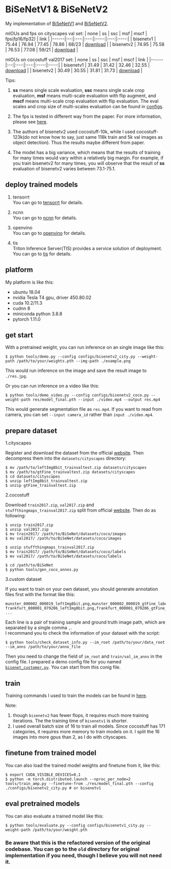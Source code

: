 # BiSeNetV1 & BiSeNetV2

My implementation of [BiSeNetV1](https://arxiv.org/abs/1808.00897) and [BiSeNetV2](https://arxiv.org/abs/2004.02147).


mIOUs and fps on cityscapes val set:
| none | ss | ssc | msf | mscf | fps(fp16/fp32) | link |
|------|:--:|:---:|:---:|:----:|:---:|:----:|
| bisenetv1 | 75.44 | 76.94 | 77.45 | 78.86 | 68/23 | [download](https://github.com/CoinCheung/BiSeNet/releases/download/0.0.0/model_final_v1_city_new.pth) |
| bisenetv2 | 74.95 | 75.58 | 76.53 | 77.08 | 59/21 | [download](https://github.com/CoinCheung/BiSeNet/releases/download/0.0.0/model_final_v2_city.pth) |

mIOUs on cocostuff val2017 set:
| none | ss | ssc | msf | mscf | link |
|------|:--:|:---:|:---:|:----:|:----:|
| bisenetv1 | 31.49 | 31.42 | 32.46 | 32.55 | [download](https://github.com/CoinCheung/BiSeNet/releases/download/0.0.0/model_final_v1_coco_new.pth) |
| bisenetv2 | 30.49 | 30.55 | 31.81 | 31.73 | [download](https://github.com/CoinCheung/BiSeNet/releases/download/0.0.0/model_final_v2_coco.pth) |

Tips: 

1. **ss** means single scale evaluation, **ssc** means single scale crop evaluation, **msf** means multi-scale evaluation with flip augment, and **mscf** means multi-scale crop evaluation with flip evaluation. The eval scales and crop size of multi-scales evaluation can be found in [configs](./configs/).

2. The fps is tested in different way from the paper. For more information, please see [here](./tensorrt).

3. The authors of bisenetv2 used cocostuff-10k, while I used cocostuff-123k(do not know how to say, just same 118k train and 5k val images as object detection). Thus the results maybe different from paper. 

4. The model has a big variance, which means that the results of training for many times would vary within a relatively big margin. For example, if you train bisenetv2 for many times, you will observe that the result of **ss** evaluation of bisenetv2 varies between 73.1-75.1. 


## deploy trained models

1. tensorrt  
You can go to [tensorrt](./tensorrt) for details.  

2. ncnn  
You can go to [ncnn](./ncnn) for details.  

3. openvino  
You can go to [openvino](./openvino) for details.  

4. tis  
Triton Inference Server(TIS) provides a service solution of deployment. You can go to [tis](./tis) for details.


## platform

My platform is like this: 

* ubuntu 18.04
* nvidia Tesla T4 gpu, driver 450.80.02
* cuda 10.2/11.3
* cudnn 8
* miniconda python 3.8.8
* pytorch 1.11.0


## get start

With a pretrained weight, you can run inference on an single image like this: 

```
$ python tools/demo.py --config configs/bisenetv2_city.py --weight-path /path/to/your/weights.pth --img-path ./example.png
```

This would run inference on the image and save the result image to `./res.jpg`.  

Or you can run inference on a video like this:  
```
$ python tools/demo_video.py --config configs/bisenetv2_coco.py --weight-path res/model_final.pth --input ./video.mp4 --output res.mp4
```
This would generate segmentation file as `res.mp4`. If you want to read from camera, you can set `--input camera_id` rather than `input ./video.mp4`.   


## prepare dataset

1.cityscapes  

Register and download the dataset from the official [website](https://www.cityscapes-dataset.com/). Then decompress them into the `datasets/cityscapes` directory:  
```
$ mv /path/to/leftImg8bit_trainvaltest.zip datasets/cityscapes
$ mv /path/to/gtFine_trainvaltest.zip datasets/cityscapes
$ cd datasets/cityscapes
$ unzip leftImg8bit_trainvaltest.zip
$ unzip gtFine_trainvaltest.zip
```

2.cocostuff   

Download `train2017.zip`, `val2017.zip` and `stuffthingmaps_trainval2017.zip` split from official [website](https://cocodataset.org/#download). Then do as following:
```
$ unzip train2017.zip
$ unzip val2017.zip
$ mv train2017/ /path/to/BiSeNet/datasets/coco/images
$ mv val2017/ /path/to/BiSeNet/datasets/coco/images

$ unzip stuffthingmaps_trainval2017.zip
$ mv train2017/ /path/to/BiSeNet/datasets/coco/labels
$ mv val2017/ /path/to/BiSeNet/datasets/coco/labels

$ cd /path/to/BiSeNet
$ python tools/gen_coco_annos.py
```

3.custom dataset  

If you want to train on your own dataset, you should generate annotation files first with the format like this: 
```
munster_000002_000019_leftImg8bit.png,munster_000002_000019_gtFine_labelIds.png
frankfurt_000001_079206_leftImg8bit.png,frankfurt_000001_079206_gtFine_labelIds.png
...
```
Each line is a pair of training sample and ground truth image path, which are separated by a single comma `,`.   
I recommand you to check the information of your dataset with the script:  
```
$ python tools/check_dataset_info.py --im_root /path/to/your/data_root --im_anns /path/to/your/anno_file
```
Then you need to change the field of `im_root` and `train/val_im_anns` in the config file. I prepared a demo config file for you named [`bisenet_customer.py`](./configs/bisenet_customer.py). You can start from this conig file.


## train

Training commands I used to train the models can be found in [here](./dist_train.sh).

Note:  
1. though `bisenetv2` has fewer flops, it requires much more training iterations. The the training time of `bisenetv1` is shorter.
2. I used overall batch size of 16 to train all models. Since cocostuff has 171 categories, it requires more memory to train models on it. I split the 16 images into more gpus than 2, as I do with cityscapes.


## finetune from trained model

You can also load the trained model weights and finetune from it, like this:
```
$ export CUDA_VISIBLE_DEVICES=0,1
$ python -m torch.distributed.launch --nproc_per_node=2 tools/train_amp.py --finetune-from ./res/model_final.pth --config ./configs/bisenetv2_city.py # or bisenetv1
```


## eval pretrained models
You can also evaluate a trained model like this: 
```
$ python tools/evaluate.py --config configs/bisenetv1_city.py --weight-path /path/to/your/weight.pth
```


### Be aware that this is the refactored version of the original codebase. You can go to the `old` directory for original implementation if you need, though I believe you will not need it.


